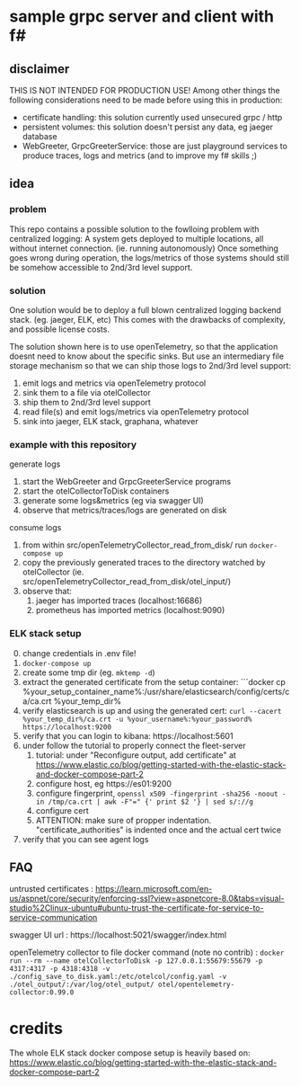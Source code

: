 # sample grpc server and client with f#

## disclaimer
THIS IS NOT INTENDED FOR PRODUCTION USE!
Among other things the following considerations need to be made before using this in production:
- certificate handling: this solution currently used unsecured grpc / http
- persistent volumes: this solution doesn't persist any data, eg jaeger database
- WebGreeter, GrpcGreeterService: those are just playground services to produce traces, logs and metrics (and to improve my f# skills ;)

## idea

### problem
This repo contains a possible solution to the fowlloing problem with centralized logging:
A system gets deployed to multiple locations, all without internet connection. (ie. running autonomously)
Once something goes wrong during operation, the logs/metrics of those systems should still be somehow accessible to 2nd/3rd level support.

### solution
One solution would be to deploy a full blown centralized logging backend stack. (eg. jaeger, ELK, etc)
This comes with the drawbacks of complexity, and possible license costs.

The solution shown here is to use openTelemetry, so that the application doesnt need to know about the specific sinks.
But use an intermediary file storage mechanism so that we can ship those logs to 2nd/3rd level support:
1. emit logs and metrics via openTelemetry protocol
2. sink them to a file via otelCollector
3. ship them to 2nd/3rd level support
4. read file(s) and emit logs/metrics via openTelemetry protocol
5. sink into jaeger, ELK stack, graphana, whatever

### example with this repository

generate logs
1. start the WebGreeter and GrpcGreeterService programs
2. start the otelCollectorToDisk containers
3. generate some logs&metrics (eg via swagger UI)
4. observe that metrics/traces/logs are generated on disk

consume logs
1. from within src/openTelemetryCollector_read_from_disk/ run ```docker-compose up```
2. copy the previously generated traces to the directory watched by otelCollector (ie. src/openTelemetryCollector_read_from_disk/otel_input/)
3. observe that:
    1. jaeger has imported traces (localhost:16686)
    2. prometheus has imported metrics (localhost:9090)

### ELK stack setup
0. change credentials in .env file!
1. ```docker-compose up```
2. create some tmp dir (eg. ```mktemp -d```)
3. extract the generated certificate from the setup container: ```docker cp %your_setup_container_name%:/usr/share/elasticsearch/config/certs/ca/ca.crt %your_temp_dir%
4. verify elasticsearch is up and using the generated cert: ```curl --cacert %your_temp_dir%/ca.crt -u %your_username%:%your_password% https://localhost:9200```
5. verify that you can login to kibana: https://localhost:5601
6. under follow the tutorial to properly connect the fleet-server
    1. tutorial: under "Reconfigure output, add certificate" at https://www.elastic.co/blog/getting-started-with-the-elastic-stack-and-docker-compose-part-2
    2. configure host, eg https://es01:9200
    3. configure fingerprint, ```openssl x509 -fingerprint -sha256 -noout -in /tmp/ca.crt | awk -F"=" {' print $2 '} | sed s/://g```
    4. configure cert 
    5. ATTENTION: make sure of propper indentation. "certificate_authorities" is indented once and the actual cert twice
7. verify that you can see agent logs


## FAQ

untrusted certificates
: https://learn.microsoft.com/en-us/aspnet/core/security/enforcing-ssl?view=aspnetcore-8.0&tabs=visual-studio%2Clinux-ubuntu#ubuntu-trust-the-certificate-for-service-to-service-communication

swagger UI url
: https://localhost:5021/swagger/index.html

openTelemetry collector to file docker command (note no contrib)
: ```docker run --rm --name otelCollectorToDisk -p 127.0.0.1:55679:55679 -p 4317:4317 -p 4318:4318 -v ./config_save_to_disk.yaml:/etc/otelcol/config.yaml -v ./otel_output/:/var/log/otel_output/ otel/opentelemetry-collector:0.99.0```


# credits
The whole ELK stack docker compose setup is heavily based on: https://www.elastic.co/blog/getting-started-with-the-elastic-stack-and-docker-compose-part-2
